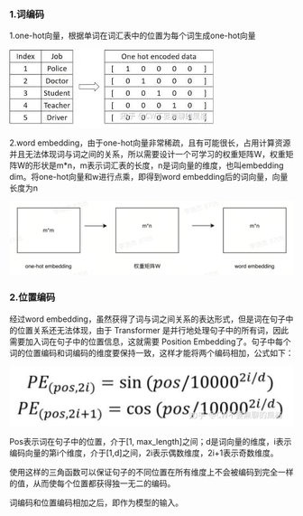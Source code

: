 ### 1.词编码

1.one-hot向量，根据单词在词汇表中的位置为每个词生成one-hot向量

![](image/vocab.png)

2.word embedding，由于one-hot向量非常稀疏，且有可能很长，占用计算资源并且无法体现词与词之间的关系，所以需要设计一个可学习的权重矩阵W，权重矩阵W的形状是m*n，m表示词汇表的长度，n是词向量的维度，也叫embedding dim。将one-hot向量和w进行点乘，即得到word embedding后的词向量，向量长度为n

![](image/word_embedding.png)

### 2.位置编码

经过word embedding，虽然获得了词与词之间关系的表达形式，但是词在句子中的位置关系还无法体现，由于 Transformer 是并行地处理句子中的所有词，因此需要加入词在句子中的位置信息，这就需要 Position Embedding了。句子中每个词的位置编码和词编码的维度要保持一致，这样才能将两个编码相加，公式如下：

![](image/position_embedding.png)



Pos表示词在句子中的位置，介于[1, max_length]之间；d是词向量的维度，i表示编码向量的第i个维度，介于[1,d]之间，2i表示偶数维度，2i+1表示奇数维度。

使用这样的三角函数可以保证句子的不同位置在所有维度上不会被编码到完全一样的值，从而使每个位置都获得独一无二的编码。

词编码和位置编码相加之后，即作为模型的输入。